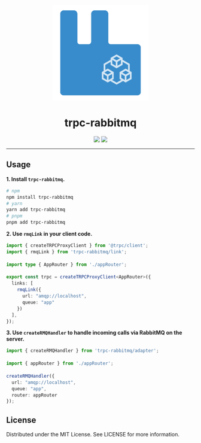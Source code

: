 <div align="center">
  <img src="assets/trpc-rabbitmq-readme.png?v=2" alt="trpc-rabbitmq" />
  <h1>trpc-rabbitmq</h1>
  <a href="https://www.npmjs.com/package/trpc-rabbitmq"><img src="https://img.shields.io/npm/v/trpc-rabbitmq.svg?style=flat&color=brightgreen" target="_blank" /></a>
  <a href="./LICENSE"><img src="https://img.shields.io/badge/license-MIT-black" /></a>
  <br />
  <hr />
</div>


## Usage

**1. Install `trpc-rabbitmq`.**

```bash
# npm
npm install trpc-rabbitmq
# yarn
yarn add trpc-rabbitmq
# pnpm
pnpm add trpc-rabbitmq
```

**2. Use `rmqLink` in your client code.**

```typescript
import { createTRPCProxyClient } from '@trpc/client';
import { rmqLink } from 'trpc-rabbitmq/link';

import type { AppRouter } from './appRouter';

export const trpc = createTRPCProxyClient<AppRouter>({
  links: [
    rmqLink({
      url: "amqp://localhost",
      queue: "app"
    })
  ],
});
```

**3. Use `createRMQHandler` to handle incoming calls via RabbitMQ on the server.**

```typescript
import { createRMQHandler } from 'trpc-rabbitmq/adapter';

import { appRouter } from './appRouter';

createRMQHandler({ 
  url: "amqp://localhost",
  queue: "app",
  router: appRouter
});
```

## License

Distributed under the MIT License. See LICENSE for more information.